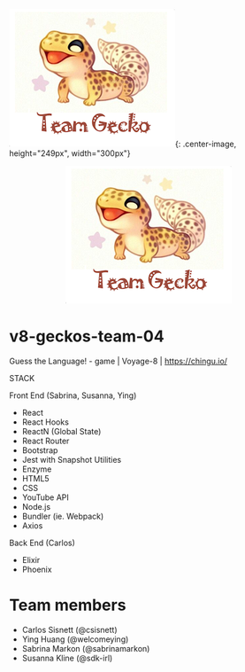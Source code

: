 ![Chingu Voyage 8 - Team Gecko 4!](teamgecko.png){: .center-image, height="249px", width="300px"}

<p align="center">
  <img width="300" height="249" src="teamgecko.png">
</p>

# v8-geckos-team-04
Guess the Language! - game | Voyage-8 | https://chingu.io/

STACK

Front End (Sabrina, Susanna, Ying)
- React
- React Hooks
- ReactN (Global State)
- React Router
- Bootstrap
- Jest with Snapshot Utilities
- Enzyme
- HTML5
- CSS
- YouTube API
- Node.js
- Bundler (ie. Webpack)
- Axios

Back End (Carlos)
- Elixir
- Phoenix

# Team members
- Carlos Sisnett (@csisnett)
- Ying Huang (@welcomeying)
- Sabrina Markon (@sabrinamarkon)
- Susanna Kline (@sdk-irl)

